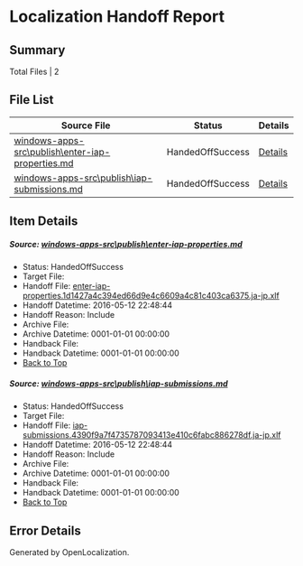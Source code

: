 # <a name='report-top'></a> Localization Handoff Report

## Summary
 Total Files | 2

## File List
 Source File | Status | Details 
 ----------- | ------ | ------- 
 [windows-apps-src\publish\enter-iap-properties.md](https://github.com/Microsoft/windows-apps/blob/a752bdb149763e0a4648bbe3abae975e263cdcc9/windows-apps-src/publish/enter-iap-properties.md) | HandedOffSuccess | [Details](#ff1ff3d735578b15d0140e7ffcf7bbe2fd38582f3500)
 [windows-apps-src\publish\iap-submissions.md](https://github.com/Microsoft/windows-apps/blob/97f4aee47cab9064ac053e7a6e16441d6960d41f/windows-apps-src/publish/iap-submissions.md) | HandedOffSuccess | [Details](#4a1764dfb8f94409aba973a28ba29998541791963509)

## Item Details
##### <a name='ff1ff3d735578b15d0140e7ffcf7bbe2fd38582f3500'></a> Source: [windows-apps-src\publish\enter-iap-properties.md](https://github.com/Microsoft/windows-apps/blob/a752bdb149763e0a4648bbe3abae975e263cdcc9/windows-apps-src/publish/enter-iap-properties.md)
* Status: HandedOffSuccess
* Target File: 
* Handoff File: [enter-iap-properties.1d1427a4c394ed66d9e4c6609a4c81c403ca6375.ja-jp.xlf](https://github.com/Microsoft/WDG.handoff/blob/b37646a95f577ff100afe5adb4aa21f2e4f79d12/ol-handoff/Microsoft/windows-apps.ja-jp/master/enter-iap-properties.1d1427a4c394ed66d9e4c6609a4c81c403ca6375.ja-jp.xlf)
* Handoff Datetime: 2016-05-12 22:48:44
* Handoff Reason: Include
* Archive File: 
* Archive Datetime: 0001-01-01 00:00:00
* Handback File: 
* Handback Datetime: 0001-01-01 00:00:00
* [Back to Top](#report-top)

##### <a name='4a1764dfb8f94409aba973a28ba29998541791963509'></a> Source: [windows-apps-src\publish\iap-submissions.md](https://github.com/Microsoft/windows-apps/blob/97f4aee47cab9064ac053e7a6e16441d6960d41f/windows-apps-src/publish/iap-submissions.md)
* Status: HandedOffSuccess
* Target File: 
* Handoff File: [iap-submissions.4390f9a7f4735787093413e410c6fabc886278df.ja-jp.xlf](https://github.com/Microsoft/WDG.handoff/blob/b37646a95f577ff100afe5adb4aa21f2e4f79d12/ol-handoff/Microsoft/windows-apps.ja-jp/master/iap-submissions.4390f9a7f4735787093413e410c6fabc886278df.ja-jp.xlf)
* Handoff Datetime: 2016-05-12 22:48:44
* Handoff Reason: Include
* Archive File: 
* Archive Datetime: 0001-01-01 00:00:00
* Handback File: 
* Handback Datetime: 0001-01-01 00:00:00
* [Back to Top](#report-top)


## Error Details

Generated by OpenLocalization.
